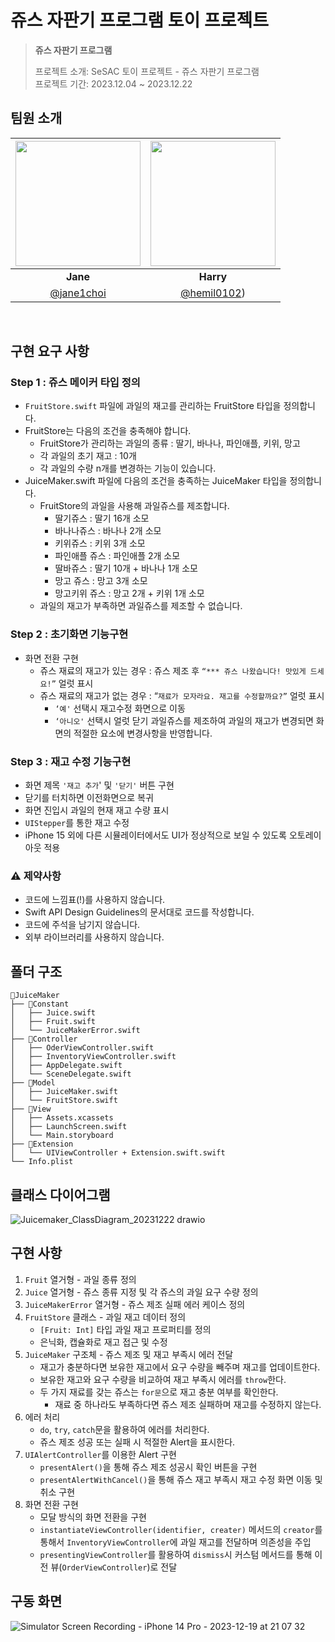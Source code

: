 # 쥬스 자판기 프로그램 토이 프로젝트

> **쥬스 자판기 프로그램** <br>
>
> 프로젝트 소개: SeSAC 토이 프로젝트 - 쥬스 자판기 프로그램   
> 프로젝트 기간: 2023.12.04 ~ 2023.12.22

## 팀원 소개
| <img src="https://github.com/tasty-code/ios-rock-scissor-paper/assets/63277563/129dca38-b8b6-401e-893d-5a6ba5e0f927.png" width="200"> | <img src="https://github.com/jane1choi/ios-juice-maker/assets/63277563/7fbc1d13-79fa-41ab-9bd4-452da98b0094.png" width="200"> |
|:----------:|:---------:|
| **Jane** | **Harry** |
| [@jane1choi](https://github.com/jane1choi) |  [@hemil0102](https://github.com/hemil0102)) | 
<br>

## 구현 요구 사항
### Step 1 : 쥬스 메이커 타입 정의
- `FruitStore.swift` 파일에 과일의 재고를 관리하는 FruitStore 타입을 정의합니다.
- FruitStore는 다음의 조건을 충족해야 합니다.
    - FruitStore가 관리하는 과일의 종류 : 딸기, 바나나, 파인애플, 키위, 망고
    - 각 과일의 초기 재고 : 10개
    - 각 과일의 수량 n개를 변경하는 기능이 있습니다.
- JuiceMaker.swift 파일에 다음의 조건을 충족하는 JuiceMaker 타입을 정의합니다.
    - FruitStore의 과일을 사용해 과일쥬스를 제조합니다.
        - 딸기쥬스 : 딸기 16개 소모
        - 바나나쥬스 : 바나나 2개 소모
        - 키위쥬스 : 키위 3개 소모
        - 파인애플 쥬스 : 파인애플 2개 소모
        - 딸바쥬스 : 딸기 10개 + 바나나 1개 소모
        - 망고 쥬스 : 망고 3개 소모
        - 망고키위 쥬스 : 망고 2개 + 키위 1개 소모
    - 과일의 재고가 부족하면 과일쥬스를 제조할 수 없습니다.

### Step 2 : 초기화면 기능구현
- 화면 전환 구현
  - 쥬스 재료의 재고가 있는 경우 : 쥬스 제조 후 `“*** 쥬스 나왔습니다! 맛있게 드세요!”` 얼럿 표시
  - 쥬스 재료의 재고가 없는 경우 : “`재료가 모자라요. 재고를 수정할까요?”` 얼럿 표시
    - `‘예'` 선택시 재고수정 화면으로 이동
    - `‘아니오'` 선택시 얼럿 닫기
과일쥬스를 제조하여 과일의 재고가 변경되면 화면의 적절한 요소에 변경사항을 반영합니다.

### Step 3 : 재고 수정 기능구현
- 화면 제목 `'재고 추가`' 및 `'닫기'` 버튼 구현
- 닫기를 터치하면 이전화면으로 복귀
- 화면 진입시 과일의 현재 재고 수량 표시
- `UIStepper`를 통한 재고 수정
- iPhone 15 외에 다른 시뮬레이터에서도 UI가 정상적으로 보일 수 있도록 오토레이아웃 적용
 
### ⚠️ 제약사항
- 코드에 느낌표(!)를 사용하지 않습니다.
- Swift API Design Guidelines의 문서대로 코드를 작성합니다.
- 코드에 주석을 남기지 않습니다.
- 외부 라이브러리를 사용하지 않습니다.

## 폴더 구조
```
🧃JuiceMaker
├── 📁Constant
│   ├── Juice.swift
│   ├── Fruit.swift
│   └── JuiceMakerError.swift
├── 📁Controller
│   ├── OderViewController.swift
│   ├── InventoryViewController.swift
│   ├── AppDelegate.swift
│   └── SceneDelegate.swift
├── 📁Model
│   ├── JuiceMaker.swift
│   └── FruitStore.swift
├── 📁View
│   ├── Assets.xcassets
│   ├── LaunchScreen.swift
│   └── Main.storyboard
├── 📁Extension
│   └── UIViewController + Extension.swift.swift
└── Info.plist
```
## 클래스 다이어그램
![Juicemaker_ClassDiagram_20231222 drawio](https://github.com/jane1choi/ios-juice-maker/assets/63277563/670a4314-355f-4ef6-be0b-16a051c5b1ff)

## 구현 사항
1. `Fruit` 열거형 - 과일 종류 정의
2. `Juice` 열거형 - 쥬스 종류 지정 및 각 쥬스의 과일 요구 수량 정의
3. `JuiceMakerError` 열거형 - 쥬스 제조 실패 에러 케이스 정의
4. `FruitStore` 클래스 - 과일 재고 데이터 정의 
    - `[Fruit: Int]` 타입 과일 재고 프로퍼티를 정의
    - 은닉화, 캡슐화로 재고 접근 및 수정
5. `JuiceMaker` 구조체 - 쥬스 제조 및 재고 부족시 에러 전달
    - 재고가 충분하다면 보유한 재고에서 요구 수량을 빼주며 재고를 업데이트한다.
    - 보유한 재고와 요구 수량을 비교하여 재고 부족시 에러를 `throw`한다.
    - 두 가지 재료를 갖는 쥬스는 `for문`으로 재고 충분 여부를 확인한다.
        - 재료 중 하나라도 부족하다면 쥬스 제조 실패하며 재고를 수정하지 않는다.
6. 에러 처리 
    - `do`, `try`, `catch`문을 활용하여 에러를 처리한다.
    - 쥬스 제조 성공 또는 실패 시 적절한 Alert을 표시한다.  
7. `UIAlertController`를 이용한 Alert 구현 
    - `presentAlert()`을 통해 쥬스 제조 성공시 확인 버튼을 구현
    - `presentAlertWithCancel()`을 통해 쥬스 재고 부족시 재고 수정 화면 이동 및 취소 구현
8. 화면 전환 구현
    - 모달 방식의 화면 전환을 구현
    - `instantiateViewController(identifier, creater)` 메서드의 `creator`를 통해서 `InventoryViewController`에 과일 재고를 전달하며 의존성을 주입
    - `presentingViewController`를 활용하여 `dismiss`시 커스텀 메서드를 통해 이전 뷰(`OrderViewController`)로 전달
## 구동 화면
![Simulator Screen Recording - iPhone 14 Pro - 2023-12-19 at 21 07 32](https://github.com/tasty-code/ios-juice-maker/assets/63277563/2090ad0f-5dc1-4682-befe-350c592e4ac0)

